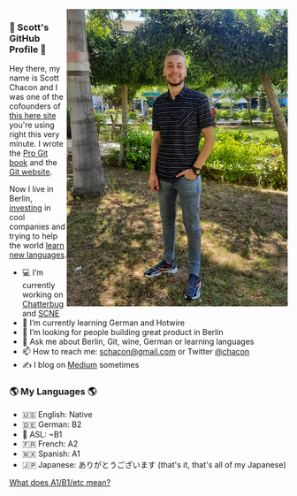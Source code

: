 <img width="400px" align="right" src="https://github.com/Mohamed20a/Mohamed20a/blob/main/photoo.jpeg"/>

### 👋 Scott's GitHub Profile 👋

Hey there, my name is Scott Chacon and I was one of the cofounders of [this here site](https://github.com) you're using right this very minute. I wrote the [Pro Git book](https://git-scm.com/book/en/v2) and the [Git website](https://git-scm.com/). 

Now I live in Berlin, [investing](https://scne.io) in cool companies and trying to help the world [learn new languages](https://chatterbug.com).

- 💻 I’m currently working on [Chatterbug](https://chatterbug.com) and [SCNE](https://scne.io)
- 🌱 I’m currently learning German and Hotwire
- 🤔 I’m looking for people building great product in Berlin
- 💬 Ask me about Berlin, Git, wine, German or learning languages
- 📫 How to reach me: schacon@gmail.com or Twitter [@chacon](twitter.com/chacon)
- ✍️ I blog on [Medium](https://medium.com/@chacon) sometimes

### 🌎 My Languages 🌎

- 🇺🇸 English: Native
- 🇩🇪 German: B2
- 🤟 ASL: ~B1
- 🇫🇷 French: A2
- 🇲🇽 Spanish: A1
- 🇯🇵 Japanese: ありがとうございます (that's it, that's all of my Japanese)

[What does A1/B1/etc mean?](http://blog.chatterbug.com/en/how-to-talk-about-language-learning/)
